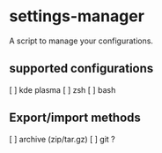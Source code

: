 # settings-manager

A script to manage your configurations.

## supported configurations

[ ] kde plasma
[ ] zsh
[ ] bash

## Export/import methods

[ ] archive (zip/tar.gz)
[ ] git ?
